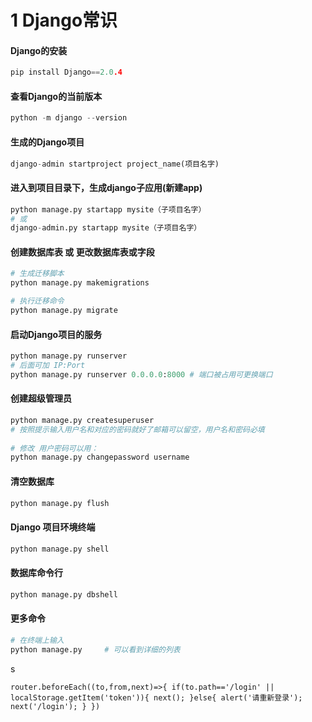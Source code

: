 # 1 Django常识

#### Django的安装

```c
pip install Django==2.0.4
```

#### 查看Django的当前版本

```c
python -m django --version
```

#### 生成的Django项目

```python
django-admin startproject project_name(项目名字)  
```

#### 进入到项目目录下，生成django子应用(新建app) 

```python
python manage.py startapp mysite（子项目名字）
# 或
django-admin.py startapp mysite（子项目名字）
```

#### 创建数据库表 或 更改数据库表或字段

```python
# 生成迁移脚本
python manage.py makemigrations
```

```python
# 执行迁移命令
python manage.py migrate
```

#### 启动Django项目的服务

```python
python manage.py runserver
# 后面可加 IP:Port
python manage.py runserver 0.0.0.0:8000 # 端口被占用可更换端口
```

#### 创建超级管理员

```python
python manage.py createsuperuser
# 按照提示输入用户名和对应的密码就好了邮箱可以留空，用户名和密码必填
 
# 修改 用户密码可以用：
python manage.py changepassword username
```

#### 清空数据库

```python
python manage.py flush
```

#### Django 项目环境终端

```python
python manage.py shell
```

#### 数据库命令行

```python
python manage.py dbshell
```

#### 更多命令

```python
# 在终端上输入 
python manage.py     # 可以看到详细的列表
```



s

```vue
router.beforeEach((to,from,next)=>{ if(to.path=='/login' || localStorage.getItem('token')){ next(); }else{ alert('请重新登录'); next('/login'); } })
```

